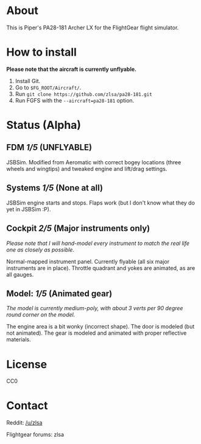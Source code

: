 # About

This is Piper's PA28-181 Archer LX for the FlightGear flight
simulator.

# How to install

__Please note that the aircraft is currently unflyable.__

1. Install Git.
2. Go to `$FG_ROOT/Aircraft/`.
3. Run `git clone https://github.com/zlsa/pa28-181.git`
4. Run FGFS with the `--aircraft=pa28-181` option.

# Status (Alpha)

## FDM _1/5_ (UNFLYABLE)

JSBSim. Modified from Aeromatic with correct bogey locations (three
wheels and wingtips) and tweaked engine and lift/drag settings.

## Systems _1/5_ (None at all)

JSBSim engine starts and stops. Flaps work (but I don't know what they
do yet in JSBSim :P).

## Cockpit _2/5_ (Major instruments only)

_Please note that I will hand-model every instrument to match the real
life one as closely as possible._

Normal-mapped instrument panel. Currently flyable (all six major instruments are in place). Throttle
quadrant and yokes are animated, as are all gauges.

## Model: _1/5_ (Animated gear)

_The model is currently medium-poly, with about 3 verts per 90 degree
round corner on the model._

The engine area is a bit wonky (incorrect shape). The door is modeled
(but not animated). The gear is modeled and animated with proper reflective materials.

# License

CC0

# Contact

Reddit: [/u/zlsa](http://www.reddit.com/u/zlsa)

Flightgear forums: zlsa
